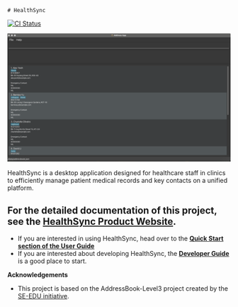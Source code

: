     # HealthSync

[![CI Status](https://github.com/se-edu/addressbook-level3/workflows/Java%20CI/badge.svg)](https://github.com/AY2425S2-CS2103T-F11-3/tp)

![Ui](docs/images/Ui.png)

HealthSync is a desktop application designed for healthcare staff in clinics to efficiently manage patient medical records and key contacts on a unified platform.

## For the detailed documentation of this project, see the **[HealthSync Product Website](https://ay2425s2-cs2103t-f11-3.github.io/tp/UserGuide.html)**.

 * If you are interested in using HealthSync, head over to the **[Quick Start section of the User Guide](https://github.com/AY2425S2-CS2103T-F11-3/tp/blob/master/docs/UserGuide.md)**
 * If you are interested about developing HealthSync, the **[Developer Guide](https://github.com/AY2425S2-CS2103T-F11-3/tp/blob/master/docs/DeveloperGuide.md)** is a good place to start.

**Acknowledgements**
* This project is based on the AddressBook-Level3 project created by the [SE-EDU initiative](https://se-education.org).

